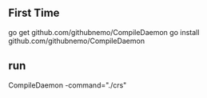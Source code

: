 ## First Time
go get      github.com/githubnemo/CompileDaemon
go install github.com/githubnemo/CompileDaemon

## run
CompileDaemon -command="./crs"
